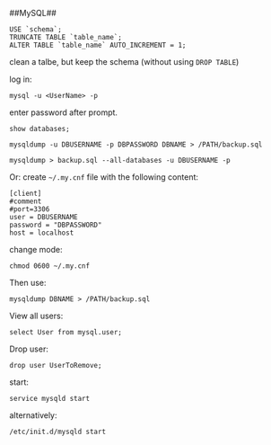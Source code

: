 ##MySQL##

    USE `schema`;
    TRUNCATE TABLE `table_name`;
    ALTER TABLE `table_name` AUTO_INCREMENT = 1;
    
clean a talbe, but keep the schema (without using `DROP TABLE`)

log in:

    mysql -u <UserName> -p

enter password after prompt.


    show databases;

    mysqldump -u DBUSERNAME -p DBPASSWORD DBNAME > /PATH/backup.sql

    mysqldump > backup.sql --all-databases -u DBUSERNAME -p


Or:
create `~/.my.cnf` file with the following content:

    [client]
    #comment
    #port=3306
    user = DBUSERNAME
    password = "DBPASSWORD"
    host = localhost

change mode:

    chmod 0600 ~/.my.cnf

Then use:

    mysqldump DBNAME > /PATH/backup.sql


View all users:

    select User from mysql.user;

Drop user:

    drop user UserToRemove;


start:

    service mysqld start

alternatively:

    /etc/init.d/mysqld start